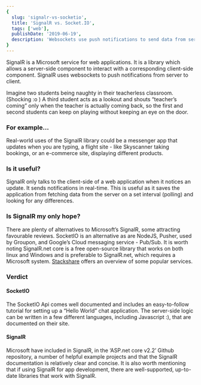 ```yaml
---
{
  slug: 'signalr-vs-socketio',
  title: 'SignalR vs. Socket.IO',
  tags: ['web'],
  publishDate: '2019-06-19',
  description: 'Websockets use push notifications to send data from server to client. Which websocket should ,you chose?',
}
---
```


SignalR is a Microsoft service for web applications. It is a library which allows a server-side component to interact with a corresponding client-side component. SignalR uses websockets to push notifications from server to client.

Imagine two students being naughty in their teacherless classroom. (Shocking :o ) A third student acts as a lookout and shouts “teacher’s coming” only when the teacher is actually coming back, so the first and second students can keep on playing without keeping an eye on the door.

### For example...

Real-world uses of the SignalR library could be a messenger app that updates when you are typing, a flight site - like Skyscanner taking bookings, or an e-commerce site, displaying different products.

### Is it useful?

SignalR only talks to the client-side of a web application when it notices an update. It sends notifications in real-time. This is useful as it saves the application from fetching data from the server on a set interval (polling) and looking for any differences.

### Is SignalR my only hope?

There are plenty of alternatives to Microsoft’s SignalR, some attracting favourable reviews. SocketIO is an alternative as are NodeJS, Pusher, used by Groupon, and Google’s Cloud messaging service - Pub/Sub.
It is worth noting SignalR.net core is a free open-source library that works on both linux and Windows and is preferable to SignalR.net, which requires a Microsoft system.
[Stackshare](https://stackshare.io/stackups/pusher-vs-signalr-vs-socket-io) offers an overview of some popular services.

### Verdict

#### SocketIO

The SocketIO Api comes well documented and includes an easy-to-follow tutorial for setting up a “Hello World” chat application. The server-side logic can be written in a few different languages, including Javascript :), that are documented on their site.

#### SignalR

Microsoft have included in SignalR, in the ‘ASP.net core v2.2’ Github repository, a number of helpful example projects and that the SignalR documentation is relatively clear and concise.
It is also worth mentioning that if using SignalR for app development, there are well-supported, up-to-date libraries that work with SignalR.
